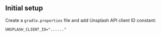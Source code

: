 ## Initial setup

Create a `gradle.properties` file and add Unsplash API client ID constant:

```
UNSPLASH_CLIENT_ID="......"
```